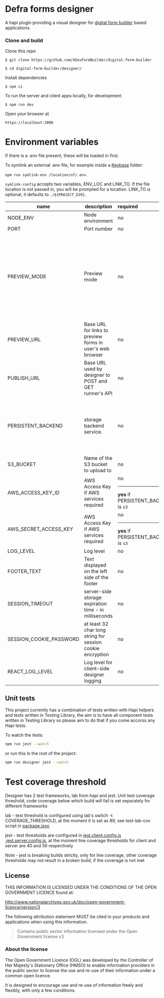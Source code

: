 # Defra forms designer

A hapi plugin providing a visual designer for [digital form builder](https://github.com/DEFRA/digital-form-builder) based applications.

### Clone and build

Clone this repo

`$ git clone https://github.com/XGovFormBuilder/digital-form-builder`

`$ cd digital-form-builder/designer/`

Install dependencies

`$ npm ci`

To run the server and client apps locally, for development:

`$ npm run dev`

Open your browser at

`https://localhost:3000`

# Environment variables

If there is a .env file present, these will be loaded in first.

To symlink an external .env file, for example inside a [Keybase](https://keybase.io) folder:

`npm run symlink-env /location/of/.env`.

`symlink-config` accepts two variables, ENV_LOC and LINK_TO. If the file location is not passed in, you will be prompted for a location.
LINK_TO is optional, it defaults to `./${PROJECT_DIR}`.

| name                    | description                                                | required                                      | default        | valid                       | notes                                                                                                                                     |
| ----------------------- | ---------------------------------------------------------- | :-------------------------------------------- | -------------- | :-------------------------- | :---------------------------------------------------------------------------------------------------------------------------------------- |
| NODE_ENV                | Node environment                                           | no                                            | development    | development,test,production |                                                                                                                                           |
| PORT                    | Port number                                                | no                                            | 3000           |                             |                                                                                                                                           |
| PREVIEW_MODE            | Preview mode                                               | no                                            | false          |                             | This should only be used in a dev or testing environment. Setting true will allow POST requests from the designer to add or mutate forms. |
| PREVIEW_URL             | Base URL for links to preview forms in user's web browser  | no                                            | localhost:3009 |                             |
| PUBLISH_URL             | Base URL used by designer to POST and GET runner's API     | no                                            | localhost:3009 |                             |
| PERSISTENT_BACKEND      | storage backend service.                                   | no                                            | preview        | s3,blob, preview            | currently only s3 integration and preview is properly supported. blob (or none) is stubbed.                                               |
| S3_BUCKET               | Name of the S3 bucket to upload to                         | no                                            |                |                             |
| AWS_ACCESS_KEY_ID       | AWS Access Key if AWS services required                    | no <hr> **yes** if PERSISTENT_BACKEND is `s3` |                |                             |
| AWS_SECRET_ACCESS_KEY   | AWS Access Key if AWS services required                    | no <hr> **yes** if PERSISTENT_BACKEND is `s3` |                |                             |
| LOG_LEVEL               | Log level                                                  | no                                            | debug          | trace,debug,info,error      |
| FOOTER_TEXT             | Text displayed on the left side of the footer              | no                                            |                |                             |
| SESSION_TIMEOUT         | server-side storage expiration time - in milliseconds      | no                                            |                |                             |
| SESSION_COOKIE_PASSWORD | at least 32 char long string for session cookie encryption | no                                            |                |                             |
| REACT_LOG_LEVEL         | Log level for client-side designer logging                 | no                                            | debug          | trace,debug,info,warn,error |

## Unit tests

This project currently has a combination of tests written with Hapi helpers and tests written in Testing Library, the aim is to have all component tests written in Testing Library so please aim to do that if you come accorss any Hapi tests.

To watch the tests:

```sh
npm run jest --watch
```

or run this in the root of the project:

```sh
npm run designer jest --watch
```

# Test coverage threshold

Designer has 2 test frameworks, lab from hapi and jest.
Unit test coverage threshold, code coverage below which build will fail is set separately for different frameworks

lab - test threshold is configured using lab's switch -t COVERAGE_THRESHOLD, at the moment it is set as 89, see test-lab-cov script in [package.json](package.json)

jest - test thresholds are configured in [jest.client.config.js](jest.client.config.js) ,[jest.server.config.js](jest.server.config.js), at the moment line coverage thresholds for client and server are 40 and 56 respectively

Note - jest is breaking builds strictly, only for line coverage, other coverage thresholds may not result in a broken build, if the coverage is not met

## License

THIS INFORMATION IS LICENSED UNDER THE CONDITIONS OF THE OPEN GOVERNMENT LICENCE found at:

http://www.nationalarchives.gov.uk/doc/open-government-licence/version/3

The following attribution statement MUST be cited in your products and applications when using this information.

> Contains public sector information licensed under the Open Government license v3

### About the license

The Open Government Licence (OGL) was developed by the Controller of Her Majesty's Stationery Office (HMSO) to enable information providers in the public sector to license the use and re-use of their information under a common open licence.

It is designed to encourage use and re-use of information freely and flexibly, with only a few conditions.
